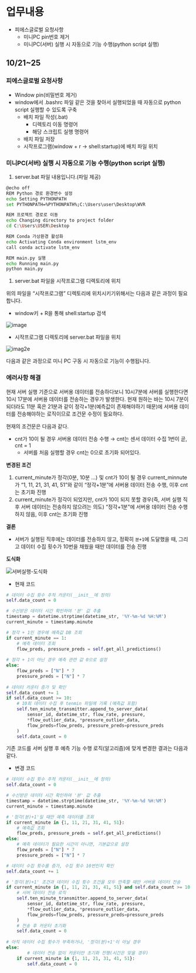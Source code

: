 # 업무내용

- 피에스글로벌 요청사항
    - 미니PC pin번호 제거
    - 미니PC(서버) 실행 시 자동으로 기능 수행(python script 실행)

## 10/21~25

### 피에스글로벌 요청사항

- Window pin(비밀번호 제거)
- window에서 .bashrc 파일 같은 것을 찾아서 실행되었을 때 자동으로 python script 실행할 수 있도록 구축
    - 배치 파일 작성(.bat)
        - 디렉토리 이동 명령어
        - 해당 스크립트 실행 명령어
    - 배치 파일 저장
    - 시작프로그램(window + r → shell:startup)에 배치 파일 위치

### 미니PC(서버) 실행 시 자동으로 기능 수행(python script 실행)

1. server.bat 파일 내용입니다.(파일 제공)

```bash
@echo off
REM Python 경로 환경변수 설정
echo Setting PYTHONPATH
set PYTHONPATH=%PYTHONPATH%;C:\Users\user\Desktop\WVR

REM 프로젝트 경로로 이동
echo Changing directory to project folder
cd C:\Users\USER\Desktop

REM Conda 가상환경 활성화
echo Activating Conda environment lstm_env
call conda activate lstm_env

REM main.py 실행
echo Running main.py
python main.py
```

1. server.bat 파일을 시작프로그램 디렉토리에 위치

위의 파일을 “시작프로그램” 디렉토리에 위치시키기위해서는 다음과 같은 과정이 필요합니다. 

- window키 + R을 통해 shell:startup 검색

![image](https://github.com/user-attachments/assets/10c7a302-996e-48a7-b650-b525a29f0f25)

- 시작프로그램 디렉토리에 server.bat 파일을 위치

![imag2e](https://github.com/user-attachments/assets/c89ee84c-42a3-4e4b-89bc-2c43df4c7747)

다음과 같은 과정으로 미니 PC 구동 시 자동으로 기능이 수행됩니다.

### 에러사항 해결

현재 서버 실행 기준으로 서버용 데이터를 전송하다보니 10시7분에 서버를 실행한다면 10시 17분에 서버용 데이터를 전송하는 경우가 발생한다. 현재 원하는 바는 10시 7분이 되더라도 11분 혹은 21분과 같이 정각+1분(예측값이 존재해야하기 때문)에 서버용 데이터를 전송해야하는 로직이므로 조건문 수정이 필요하다.

현재의 조건문은 다음과 같다.

- cnt가 10이 될 경우 서버용 데이터 전송 수행 → cnt는 센서 데이터 수집 1번이 곧, cnt = 1
    - 서버를 처음 실행할 경우 cnt는 0으로 초기화 되어있다.

**변경된 조건**

1. current_minute가 정각(0분, 10분 …) 및 cnt가 10이 될 경우 current_minnute가 “1, 11, 21, 31, 41, 51”와 같이 “정각+1분”에 서버용 데이터 전송 수행, 이후 cnt는 초기화 진행
2. current_minute가 정각이 되었지만, cnt가 10이 되지 못할 경우(즉, 서버 실행 직후 서버 데이터는 전송하지 않으려는 의도) “정각+1분”에 서버용 데이터 전송 수행하지 않음, 이후  cnt는 초기화 진행

**결론**

- 서버가 실행된 직후에는 데이터를 전송하지 않고, 정확히 `분+1`에 도달했을 때, 그리고 데이터 수집 횟수가 10번을 채웠을 때만 데이터를 전송 진행

**도식화**

![서버실행-도식화](https://github.com/user-attachments/assets/00a8db2d-b7e2-4926-91f4-922bbfbe0f53)

- 현재 코드

```python
# 데이터 수집 횟수 추적 카운터(__init__에 정의)
self.data_count = 0

# 수신받은 데이터 시간 확인하여 '분' 값 추출
timestamp = datetime.strptime(datetime_str, '%Y-%m-%d %H:%M')
current_minute = timestamp.minute

# 정각 + 1인 경우에 예측값 DB 조회
if current_minute == 1:
    # 예측 데이터 조회
    flow_preds, pressure_preds = self.get_all_predictions()
    
# 정각 + 1이 아닌 경우 예측 관련 값 0으로 설정
else:
    flow_preds = ["N"] * 7
    pressure_preds = ["N"] * 7  
    
# 데이터 카운터 증가 및 확인
self.data_count += 1
if self.data_count >= 10:
    # 10회 데이터 수집 후 tenmin 파일에 기록 (예측값 포함)
    self.ten_minute_transmitter.append_to_server_data(
        sensor_id, datetime_str, flow_rate, pressure,
        *flow_outlier_data, *pressure_outlier_data,
        flow_preds=flow_preds, pressure_preds=pressure_preds
    )
    self.data_count = 0
```

기존 코드를 서버 실행 후 예측 기능 수행 로직(알고리즘)에 맞게 변경한 결과는 다음과 같다.

- 변경 코드

```python
# 데이터 수집 횟수 추적 카운터(__init__에 정의)
self.data_count = 0

# 수신받은 데이터 시간 확인하여 '분' 값 추출
timestamp = datetime.strptime(datetime_str, '%Y-%m-%d %H:%M')
current_minute = timestamp.minute

# '정각(분)+1'일 때만 예측 데이터를 조회
if current_minute in {1, 11, 21, 31, 41, 51}:
    # 예측값 조회
    flow_preds, pressure_preds = self.get_all_predictions()
else:
    # 예측 데이터가 필요한 시간이 아니면, 기본값으로 설정
    flow_preds = ["N"] * 7
    pressure_preds = ["N"] * 7

# 데이터 수집 횟수를 증가, 수집 횟수 10번인지 확인
self.data_count += 1

# '정각(분)+1' 조건과 데이터 수집 횟수 조건을 모두 만족할 때만 서버용 데이터 전송
if current_minute in {1, 11, 21, 31, 41, 51} and self.data_count >= 10:
    # 서버 데이터 전송 로직
    self.ten_minute_transmitter.append_to_server_data(
        sensor_id, datetime_str, flow_rate, pressure,
        *flow_outlier_data, *pressure_outlier_data,
        flow_preds=flow_preds, pressure_preds=pressure_preds
    )
    # 전송 후 카운터 초기화
    self.data_count = 0  
    
# 아직 데이터 수집 횟수가 부족하거나, '정각(분)+1'이 아닐 경우
else:
		# 데이터 전송 없이 카운터만 초기화 진행(시간은 맞을 경우)
    if current_minute in {1, 11, 21, 31, 41, 51}:
        self.data_count = 0  

```